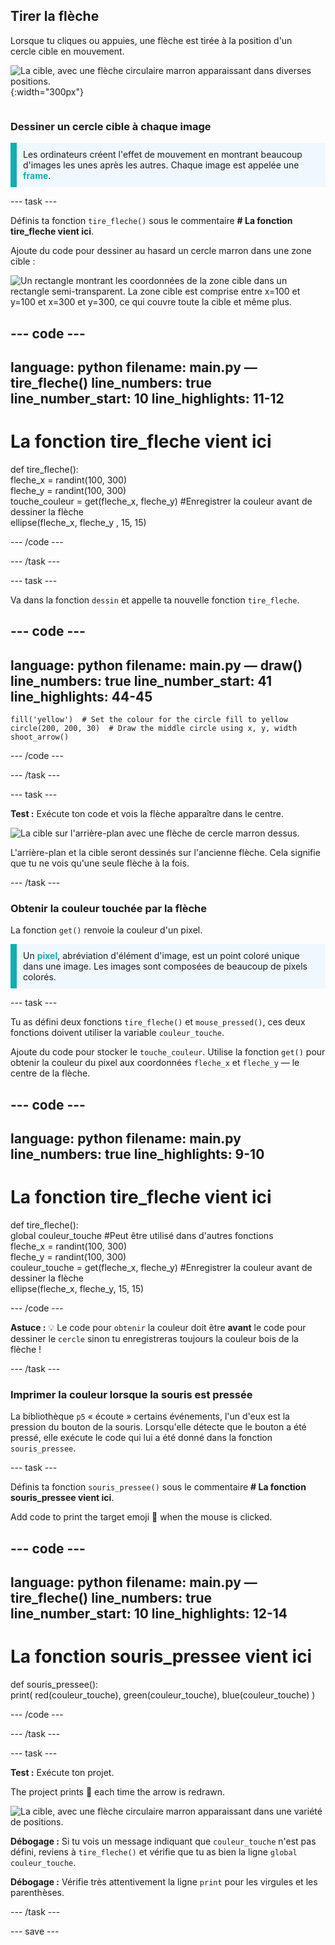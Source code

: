 ## Tirer la flèche

<div style="display: flex; flex-wrap: wrap">
<div style="flex-basis: 200px; flex-grow: 1; margin-right: 15px;">
Lorsque tu cliques ou appuies, une flèche est tirée à la position d'un cercle cible en mouvement. 
</div>
<div>

![La cible, avec une flèche circulaire marron apparaissant dans diverses positions.](images/fire_arrow.gif){:width="300px"}

</div>
</div>

### Dessiner un cercle cible à chaque image

<p style="border-left: solid; border-width:10px; border-color: #0faeb0; background-color: aliceblue; padding: 10px;"> Les ordinateurs créent l'effet de mouvement en montrant beaucoup d'images les unes après les autres. Chaque image est appelée une <span style="color: #0faeb0; font-weight: bold;">frame</span>.   
</p>

--- task ---

Définis ta fonction `tire_fleche()` sous le commentaire **# La fonction tire_fleche vient ici**.

Ajoute du code pour dessiner au hasard un cercle marron dans une zone cible :

![Un rectangle montrant les coordonnées de la zone cible dans un rectangle semi-transparent. La zone cible est comprise entre x=100 et y=100 et x=300 et y=300, ce qui couvre toute la cible et même plus.](images/target_area.png)

--- code ---
---
language: python filename: main.py — tire_fleche() line_numbers: true line_number_start: 10
line_highlights: 11-12
---
# La fonction tire_fleche vient ici
def tire_fleche():    
fleche_x = randint(100, 300)    
fleche_y = randint(100, 300)    
touche_couleur = get(fleche_x, fleche_y) #Enregistrer la couleur avant de dessiner la flèche   
ellipse(fleche_x, fleche_y , 15, 15)

--- /code ---

--- /task ---

--- task ---

Va dans la fonction `dessin` et appelle ta nouvelle fonction `tire_fleche`.

--- code ---
---
language: python filename: main.py — draw() line_numbers: true line_number_start: 41
line_highlights: 44-45
---

    fill('yellow')  # Set the colour for the circle fill to yellow      
    circle(200, 200, 30)  # Draw the middle circle using x, y, width
    shoot_arrow()

--- /code ---

--- /task ---

--- task ---

**Test :** Exécute ton code et vois la flèche apparaître dans le centre.

![La cible sur l'arrière-plan avec une flèche de cercle marron dessus.](images/fire_arrow.gif)

L'arrière-plan et la cible seront dessinés sur l'ancienne flèche. Cela signifie que tu ne vois qu'une seule flèche à la fois.

--- /task ---

### Obtenir la couleur touchée par la flèche

La fonction `get()` renvoie la couleur d'un pixel.

<p style="border-left: solid; border-width:10px; border-color: #0faeb0; background-color: aliceblue; padding: 10px;">
Un <span style="color: #0faeb0; font-weight: bold;">pixel</span>, abréviation d'élément d'image, est un point coloré unique dans une image. Les images sont composées de beaucoup de pixels colorés.
</p>

--- task ---

Tu as défini deux fonctions `tire_fleche()` et `mouse_pressed()`, ces deux fonctions doivent utiliser la variable `couleur_touche`.

Ajoute du code pour stocker le `touche_couleur`. Utilise la fonction `get()` pour obtenir la couleur du pixel aux coordonnées `fleche_x` et `fleche_y` — le centre de la flèche.

--- code ---
---
language: python filename: main.py line_numbers: true
line_highlights: 9-10
---
# La fonction tire_fleche vient ici
def tire_fleche():    
global couleur_touche #Peut être utilisé dans d'autres fonctions     
fleche_x = randint(100, 300)     
fleche_y = randint(100, 300)     
couleur_touche = get(fleche_x, fleche_y) #Enregistrer la couleur avant de dessiner la flèche     
ellipse(fleche_x, fleche_y, 15, 15)

--- /code ---

**Astuce :** 💡 Le code pour `obtenir` la couleur doit être **avant** le code pour dessiner le `cercle` sinon tu enregistreras toujours la couleur bois de la flèche !

--- /task ---

### Imprimer la couleur lorsque la souris est pressée

La bibliothèque `p5` « écoute » certains événements, l'un d'eux est la pression du bouton de la souris. Lorsqu'elle détecte que le bouton a été pressé, elle exécute le code qui lui a été donné dans la fonction `souris_pressee`.

--- task ---

Définis ta fonction `souris_pressee()` sous le commentaire **# La fonction souris_pressee vient ici**.

Add code to print the target emoji 🎯 when the mouse is clicked.

--- code ---
---
language: python filename: main.py — tire_fleche() line_numbers: true line_number_start: 10
line_highlights: 12-14
---

# La fonction souris_pressee vient ici
def souris_pressee():    
print( red(couleur_touche), green(couleur_touche), blue(couleur_touche) )

--- /code ---

--- /task ---

--- task ---

**Test :** Exécute ton projet.

The project prints 🎯 each time the arrow is redrawn.

![La cible, avec une flèche circulaire marron apparaissant dans une variété de positions.](images/fire_arrow.gif)

**Débogage :** Si tu vois un message indiquant que `couleur_touche` n'est pas défini, reviens à `tire_fleche()` et vérifie que tu as bien la ligne `global couleur_touche`.

**Débogage :** Vérifie très attentivement la ligne `print` pour les virgules et les parenthèses.

--- /task ---

--- save ---
